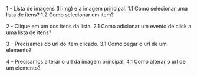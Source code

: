 1 - Lista de imagens (li img) e a imagem principal.
  1.1 Como selecionar uma lista de itens?
  1.2 Como selecionar um item?

2 - Clique em um dos itens da lista.
  2.1 Como adicionar um evento de click a uma lista de itens?

3 - Precisamos do url do item clicado.
  3.1 Como pegar o url de um elemento?

4 - Precisamos alterar o url da imagem principal.
  4.1 Como alterar o url de um elemento?